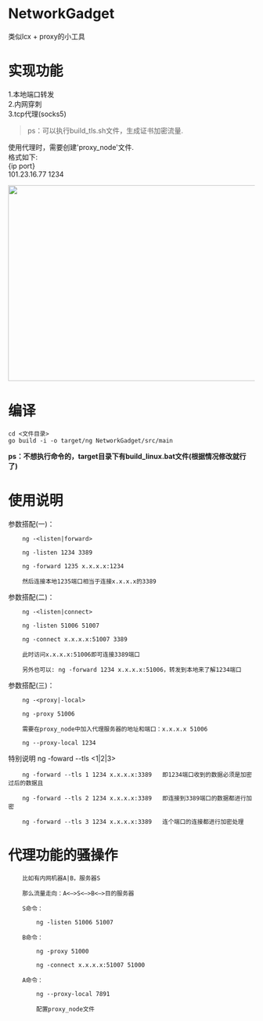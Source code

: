 # NetworkGadget

类似lcx + proxy的小工具  



# 实现功能

1.本地端口转发  
2.内网穿刺  
3.tcp代理(socks5)

> ps：可以执行build_tls.sh文件，生成证书加密流量.



使用代理时，需要创建'proxy_node'文件.  
格式如下:  
{ip port}  
101.23.16.77 1234  



<img src="https://i.niupic.com/images/2020/07/06/8mYM.png" alt="" width="833" height="399" data-load="full" style="">



# 编译

```
cd <文件目录>
go build -i -o target/ng NetworkGadget/src/main
```

**ps：不想执行命令的，target目录下有build_linux.bat文件(根据情况修改就行了)**



# 使用说明

参数搭配(一)：
```
  	ng -<listen|forward>

	ng -listen 1234 3389

	ng -forward 1235 x.x.x.x:1234

	然后连接本地1235端口相当于连接x.x.x.x的3389
```
参数搭配(二)：
```
	ng -<listen|connect>

	ng -listen 51006 51007

	ng -connect x.x.x.x:51007 3389

	此时访问x.x.x.x:51006即可连接3389端口

	另外也可以: ng -forward 1234 x.x.x.x:51006，转发到本地来了解1234端口
```
参数搭配(三)：
```
	ng -<proxy|-local>

	ng -proxy 51006

	需要在proxy_node中加入代理服务器的地址和端口：x.x.x.x 51006

	ng --proxy-local 1234
```


特别说明 ng -foward --tls <1|2|3>
```
	ng -forward --tls 1 1234 x.x.x.x:3389	即1234端口收到的数据必须是加密过后的数据且

	ng -forward --tls 2 1234 x.x.x.x:3389	即连接到3389端口的数据都进行加密

 	ng -forward --tls 3 1234 x.x.x.x:3389 	连个端口的连接都进行加密处理
```

# 代理功能的骚操作
```
	比如有内网机器A|B，服务器S

	那么流量走向：A<—>S<—>B<—>目的服务器

	S命令：

		ng -listen 51006 51007	

	B命令：

		ng -proxy 51000

		ng -connect x.x.x.x:51007 51000

	A命令：

		ng --proxy-local 7891

		配置proxy_node文件
```
